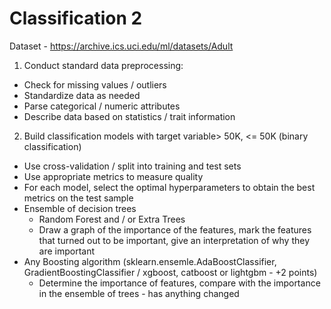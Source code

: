 # Classification 2

Dataset - https://archive.ics.uci.edu/ml/datasets/Adult

1. Conduct standard data preprocessing:
 - Check for missing values / outliers
 - Standardize data as needed
 - Parse categorical / numeric attributes
 - Describe data based on statistics / trait information 
2. Build classification models with target variable> 50K, <= 50K (binary classification)
 - Use cross-validation / split into training and test sets
 - Use appropriate metrics to measure quality
 - For each model, select the optimal hyperparameters to obtain the best metrics on the test sample
 - Ensemble of decision trees 
   - Random Forest and / or Extra Trees
   - Draw a graph of the importance of the features, mark the features that turned out to be important, give an interpretation of why they are important 
 - Any Boosting algorithm (sklearn.ensemle.AdaBoostClassifier, GradientBoostingClassifier / xgboost, catboost or lightgbm - +2 points)
   - Determine the importance of features, compare with the importance in the ensemble of trees - has anything changed 